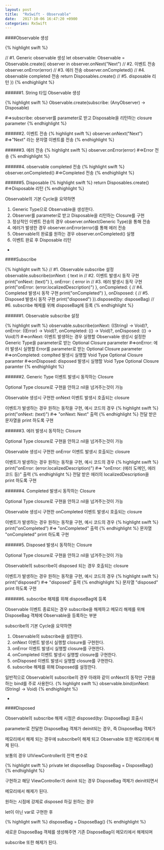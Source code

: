 ```yaml
---
layout: post
title:  "RxSwift - Observable"
date:   2017-10-06 16:47:20 +0900
categories: RxSwift
---
```


####Observable 생성

{% highlight swift %}

// #1. Generic observable 생성
let observable: Observable<String> = Observable<String>.create({ observer in
	observer.onNext("Next")             // #2. 이벤트 전송
	observer.onError(error)             // #3. 에러 전송
	observer.onCompleted()              // #4. observable completed 전송
	return Disposables.create()         // #5. disposable 리턴
})
{% endhighlight %}

#####\#1. String 타입 Observable 생성

{% highlight swift %}
Observable<String>.create(subscribe: (AnyObserver<String>) -> Disposable)

#=>subscribe: observer를 parameter로 받고 Disposable을 리턴하는 closure parameter
{% endhighlight %}

#####\#2. 이벤트 전송
{% highlight swift %}
observer.onNext("Next")
#=>"Next" 라는 문자열 이벤트를 전송
{% endhighlight %}

#####\#3. 에러 전송
{% highlight swift %}
observer.onError(error)
#=>Error 전송
{% endhighlight %}

#####\#4. observable completed 전송
{% highlight swift %}
observer.onCompleted()
#=>Completed 전송
{% endhighlight %}

#####\#5. Disposable
{% highlight swift %}
return Disposables.create()
#=>Disposable 리턴
{% endhighlight %}


Observable의 기본 Cycle을 요약하면

1. Generic Type으로 Observable을 생성한다.
2. Observer를 parameter로 받고 Disposable을 리턴하는 Closure를 구현
3. 정상적인 이벤트 전송의 경우 observer.onNext(Generic Type)을 통해 전송
4. 에러가 발생한 경우 observer.onError(error)를 통해 에러 전송
5. Observable의 완료를 원하는 경우 observer.onCompleted() 실행
6. 이벤트 완료 후 Disposable 리턴

-

####Subscribe

{% highlight swift %}
// #1. Observable subscribe 설정
observable.subscribe(onNext: { text in
	// #2. 이벤트 발생시 동작 구현
	print("onNext: \(text)")
}, onError: { error in
	// #3. 에러 발생시 동작 구현
	print("onError: \(error.localizedDescription)")
}, onCompleted: {
	// #4. Completed 발생시 동작 구현
	print("onCompleted")
}, onDisposed: {
	// #5. Disposed 발생시 동작 구현
	print("disposed")
}).disposed(by: disposeBag)	// #6. subscribe 해제를 위해 disposeBag에 등록
{% endhighlight %}

#####\#1. Observable subscribe 설정

{% highlight swift %}
observable.subscribe(onNext: ((String) -> Void)?, onError: ((Error) -> Void)?, onCompleted: (() -> Void)?, onDisposed: (() -> Void)?)
#=>onNext: 이벤트 발생하는 경우 실행할 Observable 생성시 설정한 Generic Type을 parameter로 받는 Optional Closure parameter
#=>onError: 에러 발생시 실행할 Error를 parameter로 받는 Optional Closure parameter
#=>onCompleted: complted 발생시 실행할 Void Type Optional Closure paramter
#=>onDisposed: disposed 발생시 실행할 Void Type Optional Closure paramter
{% endhighlight %}

#####\#2. Generic Type 이벤트 발생시 동작하는 Closure

Optional Type closure로 구현을 안하고 nil을 넘겨주는것이 가능

Observable 생성시 구현한 onNext 이벤트 발생시 호출되는 closure

이벤트가 발생하는 경우 원하는 동작을 구현, 예시 코드의 경우
{% highlight swift %}
print("onNext: \(text)")
#=> "onNext: Next" 출력
{% endhighlight %}
전달 받은 문자열을 print 하도록 구현

#####\#3. 에러 발생시 동작하는 Closure

Optional Type closure로 구현을 안하고 nil을 넘겨주는것이 가능

Observable 생성시 구현한 onError 이벤트 발생시 호출되는 closure

이벤트가 발생하는 경우 원하는 동작을 구현, 예시 코드의 경우
{% highlight swift %}
print("onError: \(error.localizedDescription)")
#=> "onError: (에러 도메인, 에러 코드 등)" 출력
{% endhighlight %}
전달 받은 에러의 localizedDescription을 print 하도록 구현

#####\#4. Completed 발생시 동작하는 Closure

Optional Type closure로 구현을 안하고 nil을 넘겨주는것이 가능

Observable 생성시 구현한 onCompleted 이벤트 발생시 호출되는 closure

이벤트가 발생하는 경우 원하는 동작을 구현, 예시 코드의 경우
{% highlight swift %}
print("onCompleted")
#=> "onCompleted" 출력
{% endhighlight %}
문자열 "onCompleted" print 하도록 구현

#####\#5. Disposed 발생시 동작하는 Closure

Optional Type closure로 구현을 안하고 nil을 넘겨주는것이 가능

Observable의 subscribe이 disposed 되는 경우 호출되는 closure

이벤트가 발생하는 경우 원하는 동작을 구현, 예시 코드의 경우
{% highlight swift %}
print("disposed")
#=> "disposed" 출력
{% endhighlight %}
문자열 "disposed" print 하도록 구현

#####\#6. subscribe 해제를 위해 disposeBag에 등록

Observable 이벤트 종료되는 경우 subscribe을 해제하고 메모리 해제를 위해 DisposeBag 객체에
Observable을 등록하는 부분


subscribe의 기본 Cycle을 요약하면

1. Observable의 subscribe을 설정한다.
2. onNext 이벤트 발생시 실행할 closure를 구현한다.
3. onError 이벤트 발생시 실행할 closure를 구현한다.
4. onCompleted 이벤트 발생시 실행할 closure를 구현한다.
5. onDisposed 이벤트 발생시 실행할 closure를 구현한다.
6. subscribe 해제를 위해 Disposed를 설정한다.

일반적으로 Observable의 subscribe의 경우 아래와 같이 onNext의 동작만 구현을 하는
bind를 주로 사용한다.
{% highlight swift %}
observable.bind(onNext: (String) -> Void)
{% endhighlight %}

-

####Disposed

Observable의 subscribe 해제 시점은 disposed(by: DisposeBag) 호출시

parameter로 전달한 DisposeBag 객체가 deinit되는 경우, 즉 DisposeBag 객체가

메모리에서 해제 되는 경우에 subscribe이 해제 되고 Observable 또한 메모리에서 해제 된다.

보통의 경우 UIViewController의 전역 변수로

{% highlight swift %}
private let disposeBag: DisposeBag = DisposeBag()
{% endhighlight %}

구현하고 해당 ViewController가 deinit 되는 경우 DisposeBag 객체가 deinit되면서

메모리에서 해제가 된다.

원하는 시점에 강제로 disposed 하길 원하는 경우

let이 아닌 var로 구현한 후

{% highlight swift %}
disposeBag = DisposeBag()
{% endhighlight %}

새로운 DisposeBag 객체를 생성해주면 기존 DisposeBag이 메모리에서 해제되며

subscribe 또한 해제가 된다.